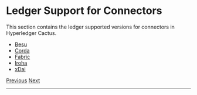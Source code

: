 Ledger Support for Connectors
============================================================================================

This section contains the ledger supported versions for connectors in Hyperledger Cactus.

*   [Besu](support/besu.md)
*   [Corda](support/corda.md)
*   [Fabric](support/fabric.md)
*   [Iroha](support/iroha.md)
*   [xDai](support/xdai.md)

[Previous](packages/cactus-test-tooling.md "@hyperledger/cactus-test-tooling") [Next](support/besu.md "Besu Support")

* * *
